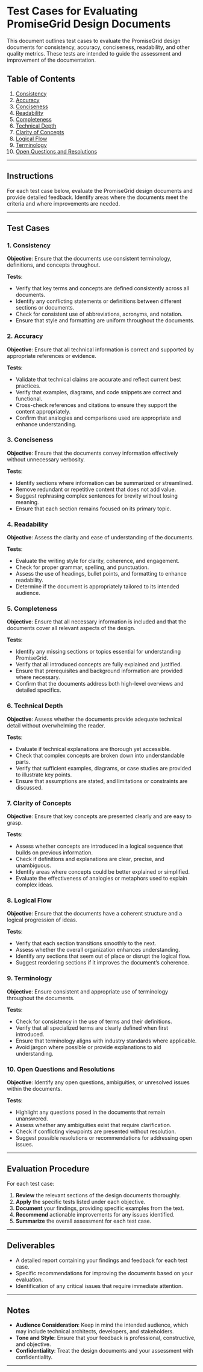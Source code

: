 # Test Cases for Evaluating PromiseGrid Design Documents

This document outlines test cases to evaluate the PromiseGrid design documents for consistency, accuracy, conciseness, readability, and other quality metrics. These tests are intended to guide the assessment and improvement of the documentation.

## Table of Contents

1. [Consistency](#consistency)
2. [Accuracy](#accuracy)
3. [Conciseness](#conciseness)
4. [Readability](#readability)
5. [Completeness](#completeness)
6. [Technical Depth](#technical-depth)
7. [Clarity of Concepts](#clarity-of-concepts)
8. [Logical Flow](#logical-flow)
9. [Terminology](#terminology)
10. [Open Questions and Resolutions](#open-questions-and-resolutions)

---

## Instructions

For each test case below, evaluate the PromiseGrid design documents and provide detailed feedback. Identify areas where the documents meet the criteria and where improvements are needed.

---

## Test Cases

### 1. Consistency

**Objective**: Ensure that the documents use consistent terminology, definitions, and concepts throughout.

**Tests**:

- Verify that key terms and concepts are defined consistently across all documents.
- Identify any conflicting statements or definitions between different sections or documents.
- Check for consistent use of abbreviations, acronyms, and notation.
- Ensure that style and formatting are uniform throughout the documents.

### 2. Accuracy

**Objective**: Ensure that all technical information is correct and supported by appropriate references or evidence.

**Tests**:

- Validate that technical claims are accurate and reflect current best practices.
- Verify that examples, diagrams, and code snippets are correct and functional.
- Cross-check references and citations to ensure they support the content appropriately.
- Confirm that analogies and comparisons used are appropriate and enhance understanding.

### 3. Conciseness

**Objective**: Ensure that the documents convey information effectively without unnecessary verbosity.

**Tests**:

- Identify sections where information can be summarized or streamlined.
- Remove redundant or repetitive content that does not add value.
- Suggest rephrasing complex sentences for brevity without losing meaning.
- Ensure that each section remains focused on its primary topic.

### 4. Readability

**Objective**: Assess the clarity and ease of understanding of the documents.

**Tests**:

- Evaluate the writing style for clarity, coherence, and engagement.
- Check for proper grammar, spelling, and punctuation.
- Assess the use of headings, bullet points, and formatting to enhance readability.
- Determine if the document is appropriately tailored to its intended audience.

### 5. Completeness

**Objective**: Ensure that all necessary information is included and that the documents cover all relevant aspects of the design.

**Tests**:

- Identify any missing sections or topics essential for understanding PromiseGrid.
- Verify that all introduced concepts are fully explained and justified.
- Ensure that prerequisites and background information are provided where necessary.
- Confirm that the documents address both high-level overviews and detailed specifics.

### 6. Technical Depth

**Objective**: Assess whether the documents provide adequate technical detail without overwhelming the reader.

**Tests**:

- Evaluate if technical explanations are thorough yet accessible.
- Check that complex concepts are broken down into understandable parts.
- Verify that sufficient examples, diagrams, or case studies are provided to illustrate key points.
- Ensure that assumptions are stated, and limitations or constraints are discussed.

### 7. Clarity of Concepts

**Objective**: Ensure that key concepts are presented clearly and are easy to grasp.

**Tests**:

- Assess whether concepts are introduced in a logical sequence that builds on previous information.
- Check if definitions and explanations are clear, precise, and unambiguous.
- Identify areas where concepts could be better explained or simplified.
- Evaluate the effectiveness of analogies or metaphors used to explain complex ideas.

### 8. Logical Flow

**Objective**: Ensure that the documents have a coherent structure and a logical progression of ideas.

**Tests**:

- Verify that each section transitions smoothly to the next.
- Assess whether the overall organization enhances understanding.
- Identify any sections that seem out of place or disrupt the logical flow.
- Suggest reordering sections if it improves the document’s coherence.

### 9. Terminology

**Objective**: Ensure consistent and appropriate use of terminology throughout the documents.

**Tests**:

- Check for consistency in the use of terms and their definitions.
- Verify that all specialized terms are clearly defined when first introduced.
- Ensure that terminology aligns with industry standards where applicable.
- Avoid jargon where possible or provide explanations to aid understanding.

### 10. Open Questions and Resolutions

**Objective**: Identify any open questions, ambiguities, or unresolved issues within the documents.

**Tests**:

- Highlight any questions posed in the documents that remain unanswered.
- Assess whether any ambiguities exist that require clarification.
- Check if conflicting viewpoints are presented without resolution.
- Suggest possible resolutions or recommendations for addressing open issues.

---

## Evaluation Procedure

For each test case:

1. **Review** the relevant sections of the design documents thoroughly.
2. **Apply** the specific tests listed under each objective.
3. **Document** your findings, providing specific examples from the text.
4. **Recommend** actionable improvements for any issues identified.
5. **Summarize** the overall assessment for each test case.

---

## Deliverables

- A detailed report containing your findings and feedback for each test case.
- Specific recommendations for improving the documents based on your evaluation.
- Identification of any critical issues that require immediate attention.

---

## Notes

- **Audience Consideration**: Keep in mind the intended audience, which may include technical architects, developers, and stakeholders.
- **Tone and Style**: Ensure that your feedback is professional, constructive, and objective.
- **Confidentiality**: Treat the design documents and your assessment with confidentiality.

---

